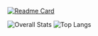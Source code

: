 [![Readme Card](https://github-readme-stats.vercel.app/api/pin/?username=amcpqb86&repo=portfolio-2022s)](https://github.com/amcpqb86/portfolio-2022)

![Overall Stats](https://github-readme-stats.vercel.app/api?username=amcpqb86&count_private=true&show_icons=true&hide=contribs&theme=github_dark)
![Top Langs](https://github-readme-stats.vercel.app/api/top-langs/?username=amcpqb86&layout=compact&theme=github_dark)
